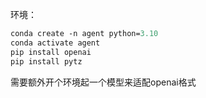 环境：

```ps
conda create -n agent python=3.10
conda activate agent
pip install openai
pip install pytz
```

需要额外开个环境起一个模型来适配openai格式